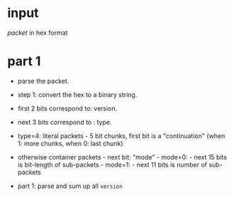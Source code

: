 # input

_packet_ in hex format

# part 1

-   parse the packet.
-   step 1: convert the hex to a binary string.
-   first 2 bits correspond to: version.
-   next 3 bits correspond to : type.

-   type=4: literal packets - 5 bit chunks, first bit is a "continuation" (when 1: more chunks,
    when 0: last chunk)
-   otherwise container packets - next bit: "mode" - mode=0: - next 15 bits is bit-length of sub-packets - mode=1: - next 11 bits is number of sub-packets

-   part 1: parse and sum up all `version`
